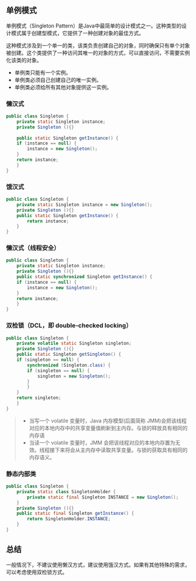 ## 单例模式

单例模式（Singleton Pattern）是Java中最简单的设计模式之一。这种类型的设计模式属于创建型模式，它提供了一种创建对象的最佳方式。

这种模式涉及到一个单一的类，该类负责创建自己的对象，同时确保只有单个对象被创建。这个类提供了一种访问其唯一的对象的方式，可以直接访问，不需要实例化该类的对象。

* 单例类只能有一个实例。
* 单例类必须自己创建自己的唯一实例。
* 单例类必须给所有其他对象提供这一实例。

### 懒汉式

```java
public class Singleton {  
    private static Singleton instance;  
    private Singleton (){}  
  
    public static Singleton getInstance() {  
    if (instance == null) {  
        instance = new Singleton();  
    }  
    return instance;  
    }  
}
```

### 饿汉式

```java
public class Singleton {  
    private static Singleton instance = new Singleton();
    private Singleton (){}  
    public static Singleton getInstance() {  
        return instance;  
    }  
}
```

### 懒汉式（线程安全）

```java
public class Singleton {  
    private static Singleton instance;  
    private Singleton (){}  
    public static synchronized Singleton getInstance() {  
    if (instance == null) {  
        instance = new Singleton();  
    }  
    return instance;  
    }  
}
```

### 双检锁（DCL，即 double-checked locking）

```java
public class Singleton {  
    private volatile static Singleton singleton;  
    private Singleton (){}  
    public static Singleton getSingleton() {  
    if (singleton == null) {  
        synchronized (Singleton.class) {  
        if (singleton == null) {  
            singleton = new Singleton();  
        }  
        }  
    }  
    return singleton;  
    }  
}
```

> * 当写一个 volatile 变量时，Java 内存模型(后面简称 JMM)会把该线程对应的本地内存中的共享变量值刷新到主内存。与锁的释放具有相同的内存语
> * 当读一个 volatile 变量时，JMM 会把该线程对应的本地内存置为无效。线程接下来将会从主内存中读取共享变量。与锁的获取具有相同的内存语义。

### 静态内部类

```java
public class Singleton {  
    private static class SingletonHolder {  
        private static final Singleton INSTANCE = new Singleton();  
    }  
    private Singleton (){}  
    public static final Singleton getInstance() {  
        return SingletonHolder.INSTANCE;  
    }  
}
```

## 总结

一般情况下，不建议使用懒汉方式，建议使用饿汉方式。如果有其他特殊的需求，可以考虑使用双检锁方式。
